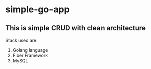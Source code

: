 # simple-go-app

## This is simple CRUD with clean architecture

Stack used are:
1. Golang language
2. Fiber Framework
3. MySQL
